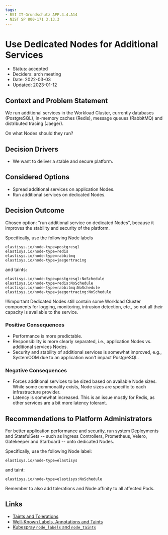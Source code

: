 ```yaml
---
tags:
- BSI IT-Grundschutz APP.4.4.A14
- NIST SP 800-171 3.13.3
---
```

# Use Dedicated Nodes for Additional Services

* Status: accepted
* Deciders: arch meeting
* Date: 2022-03-03
* Updated: 2023-01-12

## Context and Problem Statement

We run additional services in the Workload Cluster, currently databases (PostgreSQL), in-memory caches (Redis), message queues (RabbitMQ) and distributed tracing (Jaeger).

On what Nodes should they run?

## Decision Drivers

* We want to deliver a stable and secure platform.

## Considered Options

* Spread additional services on application Nodes.
* Run additional services on dedicated Nodes.

## Decision Outcome

Chosen option: "run additional service on dedicated Nodes", because it improves the stability and security of the platform.

Specifically, use the following Node labels

```
elastisys.io/node-type=postgresql
elastisys.io/node-type=redis
elastisys.io/node-type=rabbitmq
elastisys.io/node-type=jaegertracing
```

and taints:

```
elastisys.io/node-type=postgresql:NoSchedule
elastisys.io/node-type=redis:NoSchedule
elastisys.io/node-type=rabbitmq:NoSchedule
elastisys.io/node-type=jaegertracing:NoSchedule
```

!!!important
    Dedicated Nodes still contain some Workload Cluster components for logging, monitoring, intrusion detection, etc., so not all their capacity is available to the service.

### Positive Consequences

* Performance is more predictable.
* Responsibility is more clearly separated, i.e., application Nodes vs. additional services Nodes.
* Security and stability of additional services is somewhat improved, e.g., SystemOOM due to an application won't impact PostgreSQL.

### Negative Consequences

* Forces additional services to be sized based on available Node sizes. While some commonality exists, Node sizes are specific to each infrastructure provider.
* Latency is somewhat increased. This is an issue mostly for Redis, as other services are a bit more latency tolerant.

## Recommendations to Platform Administrators

For better application performance and security, run system Deployments and StatefulSets -- such as Ingress Controllers, Prometheus, Velero, Gatekeeper and Starboard -- onto dedicated Nodes.

Specifically, use the following Node label:

```
elastisys.io/node-type=elastisys
```

and taint:

```
elastisys.io/node-type=elastisys:NoSchedule
```

Remember to also add tolerations and Node affinity to all affected Pods.

## Links

* [Taints and Tolerations](https://kubernetes.io/docs/concepts/scheduling-eviction/taint-and-toleration/)
* [Well-Known Labels, Annotations and Taints](https://kubernetes.io/docs/reference/labels-annotations-taints/)
* [Kubespray `node_labels` and `node_taints`](https://github.com/kubernetes-sigs/kubespray/blob/master/docs/vars.md#other-service-variables)
